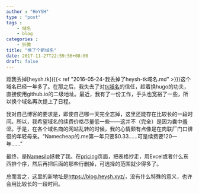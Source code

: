 ```yaml
---
author : "HeYSH"
type : "post"
tags :
    - 域名
    - blog
categories :
    - 折腾
title: "换了个新域名"
date: 2017-11-27T22:59:56+08:00
draft: false
---
```


距我丢掉[heysh.tk]({{< ref "2016-05-24-我丢掉了heysh-tk域名.md" >}})这个域名已经一年多了。在那之后，我失去了对[tk域名](heyeshuang.tk)的信任，趁着换hugo的功夫，直接使用github.io的二级地址。最近，我有了一份工作，手头也宽裕了一些，所以换个域名再次提上了日程。

我对自己博客的要求是，即使自己哪一天完全忘掉，这里还能存在比较长的一段时间。所以，我希望域名的续费价格尽量低一些——这并不（完全）是因为囊中羞涩。于是，在各个域名商的网站乱转的时候，我的心情颇有点像是在肉联厂门口徘徊的年轻母亲。“Namecheap的.me第一年只要$0.33……可是续费要120一年……”

最终，是[Namesilo](https://www.namesilo.com/?rid=1586115mc)拯救了我。在[pricing](https://www.namesilo.com/pricing.php?rid=1586115mc)页面，把表格抄走，用Excel或者什么东西排个序，然后再把后面的那些行删掉，可选择的范围就少得多了。

总而言之，这里的新地址是<https://blog.heysh.xyz/>，没有什么特殊的意义，也许会用比较长的一段时间。

